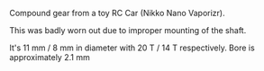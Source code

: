 Compound gear from a toy RC Car (Nikko Nano Vaporizr).

This was badly worn out due to improper mounting of the shaft.

It's 11 mm / 8 mm in diameter with 20 T / 14 T respectively.
Bore is approximately 2.1 mm

